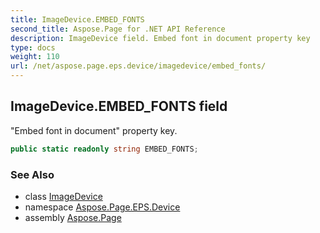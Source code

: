 ```yaml
---
title: ImageDevice.EMBED_FONTS
second_title: Aspose.Page for .NET API Reference
description: ImageDevice field. Embed font in document property key
type: docs
weight: 110
url: /net/aspose.page.eps.device/imagedevice/embed_fonts/
---
```

## ImageDevice.EMBED_FONTS field

"Embed font in document" property key.

```csharp
public static readonly string EMBED_FONTS;
```

### See Also

* class [ImageDevice](../)
* namespace [Aspose.Page.EPS.Device](../../imagedevice/)
* assembly [Aspose.Page](../../../)


